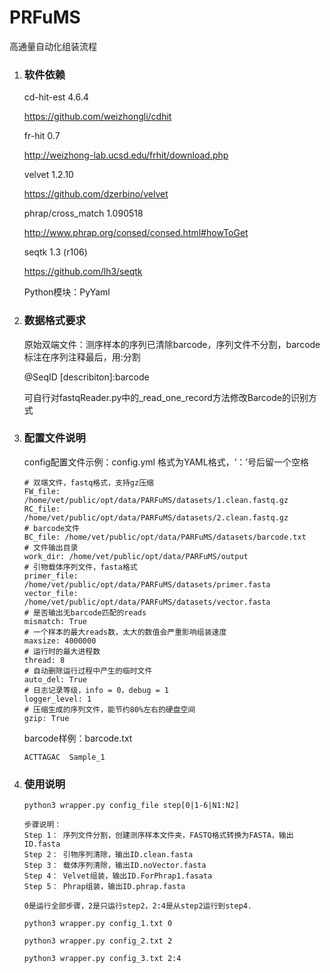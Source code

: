 # PRFuMS

高通量自动化组装流程

1. ### 软件依赖

   cd-hit-est   4.6.4

   https://github.com/weizhongli/cdhit

   fr-hit   0.7

   http://weizhong-lab.ucsd.edu/frhit/download.php

   velvet   1.2.10

   https://github.com/dzerbino/velvet

   phrap/cross_match    1.090518

   http://www.phrap.org/consed/consed.html#howToGet
   
   seqtk    1.3 (r106)
   
   https://github.com/lh3/seqtk
   
   Python模块：PyYaml

2. ### 数据格式要求

   原始双端文件：测序样本的序列已清除barcode，序列文件不分割，barcode标注在序列注释最后，用:分割
   
   @SeqID [describiton]:barcode
   
   可自行对fastqReader.py中的_read_one_record方法修改Barcode的识别方式

3. ### 配置文件说明

   config配置文件示例：config.yml
   格式为YAML格式，‘：’号后留一个空格

   ```
   # 双端文件，fastq格式，支持gz压缩
   FW_file: /home/vet/public/opt/data/PARFuMS/datasets/1.clean.fastq.gz
   RC_file: /home/vet/public/opt/data/PARFuMS/datasets/2.clean.fastq.gz
   # barcode文件
   BC_file: /home/vet/public/opt/data/PARFuMS/datasets/barcode.txt
   # 文件输出目录
   work_dir: /home/vet/public/opt/data/PARFuMS/output
   # 引物载体序列文件，fasta格式
   primer_file: /home/vet/public/opt/data/PARFuMS/datasets/primer.fasta
   vector_file: /home/vet/public/opt/data/PARFuMS/datasets/vector.fasta
   # 是否输出无barcode匹配的reads
   mismatch: True
   # 一个样本的最大reads数，太大的数值会严重影响组装速度
   maxsize: 4000000
   # 运行时的最大进程数
   thread: 8
   # 自动删除运行过程中产生的临时文件
   auto_del: True
   # 日志记录等级，info = 0，debug = 1
   logger_level: 1
   # 压缩生成的序列文件，能节约80%左右的硬盘空间
   gzip: True
   ```
   
   
   barcode样例：barcode.txt
   
   ```
   ACTTAGAC  Sample_1
   ```


4. ### 使用说明

   ```
   python3 wrapper.py config_file step[0|1-6|N1:N2]
   
   步骤说明：
   Step 1： 序列文件分割，创建测序样本文件夹，FASTQ格式转换为FASTA，输出ID.fasta
   Step 2： 引物序列清除，输出ID.clean.fasta
   Step 3： 载体序列清除，输出ID.noVector.fasta
   Step 4： Velvet组装，输出ID.ForPhrap1.fasata
   Step 5： Phrap组装，输出ID.phrap.fasta
   
   0是运行全部步骤，2是只运行step2，2:4是从step2运行到step4.
   
   python3 wrapper.py config_1.txt 0
   
   python3 wrapper.py config_2.txt 2
   
   python3 wrapper.py config_3.txt 2:4
   ```
   
